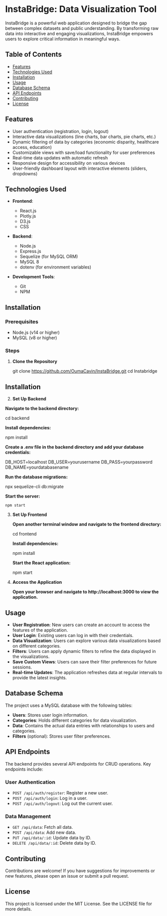 # InstaBridge: Data Visualization Tool

InstaBridge is a powerful web application designed to bridge the gap between complex datasets and public understanding. By transforming raw data into interactive and engaging visualizations, InstaBridge empowers users to explore critical information in meaningful ways.

## Table of Contents

- [Features](#features)
- [Technologies Used](#technologies-used)
- [Installation](#installation)
- [Usage](#usage)
- [Database Schema](#database-schema)
- [API Endpoints](#api-endpoints)
- [Contributing](#contributing)
- [License](#license)

## Features

- User authentication (registration, login, logout)
- Interactive data visualizations (line charts, bar charts, pie charts, etc.)
- Dynamic filtering of data by categories (economic disparity, healthcare access, education)
- Customizable views with save/load functionality for user preferences
- Real-time data updates with automatic refresh
- Responsive design for accessibility on various devices
- User-friendly dashboard layout with interactive elements (sliders, dropdowns)

## Technologies Used

- **Frontend**: 
  - React.js
  - Plotly.js
  - D3.js
  - CSS

- **Backend**: 
  - Node.js
  - Express.js
  - Sequelize (for MySQL ORM)
  - MySQL 8
  - dotenv (for environment variables)

- **Development Tools**:
  - Git
  - NPM

## Installation

### Prerequisites

- Node.js (v14 or higher)
- MySQL (v8 or higher)

### Steps

1. **Clone the Repository**

   git clone https://github.com/OumaCavin/InstaBridge.git
   cd Instabridge

## Installation

2. **Set Up Backend**

  **Navigate to the backend directory:**
   
   cd backend

**Install dependencies:**

npm install

**Create a .env file in the backend directory and add your database credentials:**


DB_HOST=localhost
DB_USER=yourusername
DB_PASS=yourpassword
DB_NAME=yourdatabasename

**Run the database migrations:**

npx sequelize-cli db:migrate

**Start the server:**

    npm start

3. **Set Up Frontend**

    **Open another terminal window and navigate to the frontend directory:**

   cd frontend


    **Install dependencies:**

    npm install

    **Start the React application:**

    npm start

4. **Access the Application**

    **Open your browser and navigate to http://localhost:3000 to view the application.**

## Usage

- **User Registration**: New users can create an account to access the features of the application.
- **User Login**: Existing users can log in with their credentials.
- **Data Visualization**: Users can explore various data visualizations based on different categories.
- **Filters**: Users can apply dynamic filters to refine the data displayed in the visualizations.
- **Save Custom Views**: Users can save their filter preferences for future sessions.
- **Real-time Updates**: The application refreshes data at regular intervals to provide the latest insights.

## Database Schema

The project uses a MySQL database with the following tables:

- **Users**: Stores user login information.
- **Categories**: Holds different categories for data visualization.
- **Data**: Contains the actual data entries with relationships to users and categories.
- **Filters** (optional): Stores user filter preferences.

## API Endpoints

The backend provides several API endpoints for CRUD operations. Key endpoints include:

### User Authentication

- `POST /api/auth/register`: Register a new user.
- `POST /api/auth/login`: Log in a user.
- `POST /api/auth/logout`: Log out the current user.

### Data Management

- `GET /api/data`: Fetch all data.
- `POST /api/data`: Add new data.
- `PUT /api/data/:id`: Update data by ID.
- `DELETE /api/data/:id`: Delete data by ID.

## Contributing

Contributions are welcome! If you have suggestions for improvements or new features, please open an issue or submit a pull request.

## License

This project is licensed under the MIT License. See the LICENSE file for more details.
